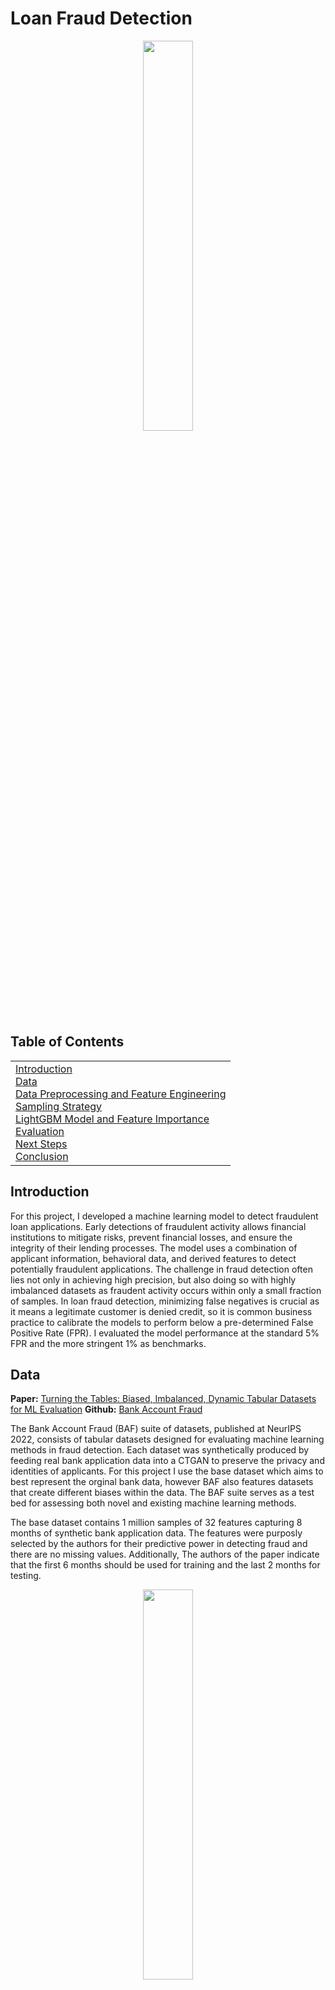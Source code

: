 # Loan Fraud Detection
<p align="center">
<img src="" style="width: 40%;">
</p>

## Table of Contents 
<table>
<tr>
<td>
<a href="#introduction">Introduction</a><br>
<a href="#data">Data</a><br>
<a href="#data-preprocessing">Data Preprocessing and Feature Engineering</a><br>
<a href="#sampling">Sampling Strategy</a><br>
<a href="#model-training">LightGBM Model and Feature Importance</a><br>
<a href="#evaluation">Evaluation</a><br>
<a href="#next-steps">Next Steps</a><br>
<a href="#conclusion">Conclusion</a>
</td>
</tr>
</table>

## Introduction
<a name="introduction"></a>
For this project, I developed a machine learning model to detect fraudulent loan applications. Early detections of fraudulent activity allows financial institutions to mitigate risks, prevent financial losses, and ensure the integrity of their lending processes. The model uses a combination of applicant information, behavioral data, and derived features to detect potentially fraudulent applications. The challenge in fraud detection often lies not only in achieving high precision, but also doing so with highly imbalanced datasets as fraudent activity occurs within only a small fraction of samples. In loan fraud detection, minimizing false negatives is crucial as it means a legitimate customer is denied credit, so it is common business practice to calibrate the models to perform below a pre-determined False Positive Rate (FPR). I evaluated the model performance at the standard 5% FPR and the more stringent 1% as benchmarks.

## Data
<a name="data"></a>
**Paper:** [Turning the Tables: Biased, Imbalanced, Dynamic Tabular Datasets for ML Evaluation](https://arxiv.org/abs/2211.13358)
**Github:** [Bank Account Fraud](https://github.com/feedzai/bank-account-fraud)

The Bank Account Fraud (BAF) suite of datasets, published at NeurIPS 2022, consists of tabular datasets designed for evaluating machine learning methods in fraud detection. Each dataset was synthetically produced by feeding real bank application data into a CTGAN to preserve the privacy and identities of applicants. For this project I use the base dataset which aims to best represent the orginal bank data, however BAF also features datasets that create different biases within the data. The BAF suite serves as a test bed for assessing both novel and existing machine learning methods.

The base dataset contains 1 million samples of 32 features capturing 8 months of synthetic bank application data. The features were purposly selected by the authors for their predictive power in detecting fraud and there are no missing values. Additionally, The authors of the paper indicate that the first 6 months should be used for training and the last 2 months for testing.

<p align="center">
<img src="" style="width: 40%;">
</p>
 <p align="center">As shown above, the dataset exhibits a significant class imbalance with only 1.10% of samples labeled fraudulent.</p>



## Preprocessing and Feature Engineering
<a name="data-preprocessing"></a>
**Code:** [**Preprocessing**](preprocess.ipynb)

The following steps were taken to prepare the data for training:

1. Removed the device_fraud_count feature as there are no positive examples in this dataset.
2. Split the data into training (months 0-5) and testing (months 6-7) sets to evaluate the model's performance on unseen data.
    - After the split, the train set had 794989 samples and the test set had 205010 samples. 
3. Created an income-to-credit-limit ratio feature to capture the relationship between an applicant's income and the proposed credit limit.
4. RobustScaler applied to numerical features to scale while handling outliers.
5. Log scaling of days_since_request, zip_count_4w, and proposed_credit_limit due to skewed distributions to normalize the data. (Q-Q plots shown below)
6. One-hot encoding of categorical features.
7. Memory optimization by downcasting numerical columns to more efficient types.


<p align="center">
<img src="" style="width: 40%;">
</p>
<p align="center">Q-Q plots are used to compare the distribution to a theoretical normal distribution. The closer the points are to the line, the more normal the distribution.</p>

## Sampling Strategy
<a name="sampling"></a>
**Code:** [**Sampling**](sampling.ipynb)

To address the severe class imbalance, a mix of random undersampling and Synthetic Minority Over-sampling Technique for Nominal and Continuous Features (SMOTENC) oversampling techniques were used to create a balanced training set. This approach yeilded better performance than training on the unsampled imbalanced data using LightGBM's class weight and simple random undersampling. After sampling, the makeup of the 57057 sample training set was as follows:

- **Real Fraudulent Samples:** Constitutes 1/12 of the training set
- **Synthetic Fraudulent Samples:** Generated using SMOTENC, making up 5/12 of the training set
- **Real Non-Fraudulent Samples:** Selected through random undersampling to balance the class distribution

To maximize the real fraudlent class sample representation within the training set, the validation set was created using synthetic positive samples created using SMOTENC. This means that model performce on the validation set will be optimistic, however, it can still provide early stopping feedback to prevent overfitting during training.

## LightGBM Model and Feature Importance
<a name="model-training"></a>
Code: **LightGBM Model**

LightGBM is a gradient boosting framework that uses tree-based learning algorithms. I also tested CatBoost, a similar gradient boosting framework, but I found LightGBM performed slightly better, especially after applying a mixed sampling strategy.

For hyperparameter tuning, Optuna was used to find the best set of hyperparameters to maximize the ROC AUC score. The final training configuration was as follows:

- Objective: "binary"
- Metric: "AUC"
- Num_leaves: 230
- Max_depth: 25
- Learning_rate: 0.071
- Feature_fraction: 0.254

Following training, in-built feature importance metrics can be called to see which features are most influential in the model's predictions. Below I've listed the top 10 features by importance, but the full list is available in the code.

| Rank | Feature | Importance |
|------|--------------------------|------------|
| 1 | velocity_4w | 1937 |
| 2 | days_since_request | 1919 |
| 3 | zip_count_4w | 1638 |
| 4 | velocity_24h | 1542 |
| 5 | velocity_6h | 1531 |
| 6 | name_email_similarity | 1491 |
| 7 | intended_balcon_amount | 1343 |
| 8 | session_length_in_minutes| 1332 |
| 9 | credit_risk_score | 1300 |
| 10 | bank_branch_count_8w | 1174 |


## Evaluation
<a name="evaluation"></a>
Code: **Evaluation**

The model was evaluated using the following metrics: 

### ROC Curve and AUC Score:

<img src="" style="width: 40%;">

**ROC AUC Score:** 0.890

Above is the Receiver Operating Characteristic (ROC) curve used to visualize the trade-off between the true positive rate (TPR) and false positive rate (FPR). ROC is usually accompanied by the Area Under the Curve (AUC) score which quantifies the classifier's ability to distinguish between positive and negative classes. An AUC score of 0.5 similar to random guessing, while a score of 1.0 indicates a perfect classifier.

### True Positive Rate at 5% FPR:

**Global #1 Ranked Model from Academic Literature According to paperswithcode.com:** 54.3% ([Paper Link](https://arxiv.org/abs/2401.05240))
**This Model:** 53.93% 

The imbalanced nature of the prediction task means that accuracy is not a good metric to evaluate the model's performance. For example, in a dataset with only 1% fraudlent activity, a model that predicts every transaction as non-fraudulent will achieve an accuracy of 99%. Instead, the True Positive Rate (TPR) at a pre-determined False Positive Rate (FPR) can be used. This metric measures the model's ability to correctly identify fraudulent transactions allowing for a pre-determined rate of false positives. Banks aim to minimize false positives as it may mean denying a loan to a legitimate customer. TPR at 5% FPR is presented as the main metric in the orginal BAF paper to evaluate model performance. 

### True Positive Rate at 1% FPR:

**Global #1 Ranked Model from Academic Literature According to paperswithcode.com:** 25.2% ([Paper Link](https://arxiv.org/abs/2408.12989))
**This Model:** 25.57%

Banks may opt to maintain a a stricter False Positive Rate (FPR) of 1% to minimize the number of legitimate transactions mistakenly identified as fraudulent. At the cost of identifying fewer cases of fraud, this extra level of precision not only fosters trust among customers but also minimizes the resources spent investigating false positives.

### Predictive Equality:

**Model's Predictive Equality at 5% FPR:** 99.49%
**Model's Predictive Equality at 1% FPR:** 99.71%

The authors of the BAF paper also proposed a fairness metric called predictive equality which measures the FPR difference across predetermined groups, in this case age (applicants over 50 vs applicants under 50), where a score of 100% represents perfect equality. The implimentation of such metrics can be useful in identifying model bias and for regulatory compliance. Within BAF suite are various baised datasets which are particularly useful for experimenting with models that aim to minimize bias, however by using the base dataset for this project, achieving a high predictive equality score was trivial.


## Next Steps
<a name="next-steps"></a>
To further enhance the loan fraud detection system, the following steps are recommended:
Model Ensemble:
Combine LightGBM with other models like XGBoost or Random Forest to create an ensemble that can potentially improve performance through diversity.
Advanced Feature Engineering:
Incorporate time-based features or transactional patterns to capture more nuanced behaviors indicative of fraud.
Utilize domain knowledge to create features that reflect common fraud strategies.
Handling Imbalanced Data:
Explore other resampling techniques such as ADASYN or GAN-based methods to generate synthetic samples.
Implement cost-sensitive learning where the model penalizes misclassifications of the minority class more heavily.
Real-Time Deployment:
Integrate the model into a real-time pipeline to flag potentially fraudulent transactions as they occur, enabling immediate action.
Explainability and Interpretability:
Use tools like SHAP or LIME to provide explanations for individual predictions, aiding in trust and transparency with stakeholders.
Continuous Learning:
Implement mechanisms for the model to learn from new data continuously, adapting to evolving fraud patterns.

## Conclusion
<a name="conclusion"></a>
This loan fraud detection project demonstrates the application of machine learning techniques to identify and mitigate fraudulent activities within financial transactions. By meticulously preprocessing the data, optimizing model parameters, and evaluating performance using robust metrics, the developed LightGBM model achieves a high degree of accuracy and fairness. The feature importance analysis provides valuable insights into the factors contributing to fraud, guiding future enhancements and feature engineering efforts. Moving forward, implementing the suggested next steps will further strengthen the model's effectiveness and reliability, ensuring it remains resilient against emerging fraud tactics.

Feel free to explore the provided code notebooks for a deeper understanding of the project's implementation. If you have any questions or feedback, please don't hesitate to reach out!